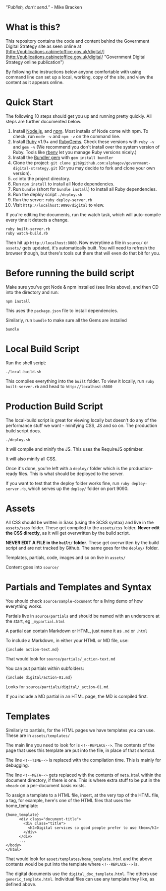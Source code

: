 *"Publish, don't send."* - Mike Bracken

# What is this?

This repository contains the code and content behind the Government Digital
Strategy site as seen online at [http://publications.cabinetoffice.gov.uk/digital/](http://publications.cabinetoffice.gov.uk/digital/ "Government Digital Strategy online publication")

By following the instructions below anyone comfortable with using command line can set up a local, working, copy of the site, and view the content as it appears online.

# Quick Start

The following 10 steps should get you up and running pretty quickly. All steps are further documented below.

1. Install [Node.js](http://nodejs.org/), and [npm](https://npmjs.org/). Most installs of Node come with npm. To check, run `node -v` and `npm -v` on the command line.
2. Install [Ruby](http://www.ruby-lang.org/en/) v1.9+ and [RubyGems](http://rubygems.org/). Check these versions with `ruby -v` and `gem -v` (We recommend you don't install over the system version of Ruby. Tools like [rbenv](https://github.com/sstephenson/rbenv) let you manage Ruby versions nicely.)
3. Install the [Bundler gem](http://gembundler.com/) with `gem install bundler`
4. Clone the project: `git clone git@github.com:alphagov/government-digital-strategy.git` (Or you may decide to fork and clone your own version).
5. `cd` into the project directory.
6. Run `npm install` to install all Node dependencies.
7. Run `bundle` (short for `bundle install`) to install all Ruby dependencies.
8. Run the deploy script `./deploy.sh`
9. Run the server: `ruby deploy-server.rb`
10. Visit `http://localhost:9090/digital` to view.

If you're editing the documents, run the watch task, which will auto-compile every time it detects a change.

```
ruby built-server.rb
ruby watch-build.rb
```

Then hit up `http://localhost:8080`. Now everytime a file in `source/` or `assets/` gets updated, it's automatically built. You will need to refresh the browser though, but there's tools out there that will even do that bit for you.


# Before running the build script

Make sure you've got Node & npm installed (see links above), and then CD into the directory and run:

```
npm install
```

This uses the `package.json` file to install dependencies.

Similarly, run `bundle` to make sure all the Gems are installed

```
bundle
```


# Local Build Script

Run the shell script:

```
./local-build.sh
```

This compiles everything into the `built` folder. To view it locally, run `ruby built-server.rb` and head to `http://localhost:8080`


# Production Build Script

The local-build script is great for viewing locally but doesn't do any of the performance stuff we want - minifying CSS, JS and so on. The production build script does.

```
./deploy.sh
```

It will compile and minify the JS. This uses the RequireJS optimizer.

It will also minify all CSS.

Once it's done, you're left with a `deploy/` folder which is the production-ready files. This is what should be deployed to the server.

If you want to test that the deploy folder works fine, run `ruby deploy-server.rb`, which serves up the `deploy/` folder on port 9090.



# Assets

All CSS should be written in Sass (using the SCSS syntax) and live in the `assets/sass` folder. These get compiled to the `assets/css` folder. __Never edit the CSS directly__, as it will get overwritten by the build script.

__NEVER EDIT A FILE in the `built/` folder__. These get overwritten by the build script and are not tracked by Github. The same goes for the `deploy/` folder.

Templates, partials, code, images and so on live in `assets/`

Content goes into `source/`

# Partials and Templates and Syntax

You should check `source/sample-document` for a living demo of how everything works.

Partials live in `source/partials` and should be named with an underscore at the start, eg `_mypartial.html`

A partial can contain Markdown or HTML, just name it as `.md` or `.html`

To include a Markdown, in either your HTML or MD file, use:

```
{include action-text.md}
```

That would look for `source/partials/_action-text.md`

You can put partials within subfolders:

```
{include digital/action-01.md}
```

Looks for `source/partials/digital/_action-01.md`.

If you include a MD partial in an HTML page, the MD is compiled first.

# Templates

Similarly to partials, for the HTML pages we have templates you can use. These are in `assets/templates/`

The main line you need to look for is `<!--REPLACE-->`. The contents of the page that uses this template are put into the file, in place of that shortcut.

The line `<!--TIME-->` is replaced with the compilation time. This is mainly for debugging.

The line `<!--META-->` gets replaced with the contents of `meta.html` within the document directory, if there is one. This is where extra stuff to be put in the `<head>` on a per-document basis exists.

To assign a template to a HTML file, insert, at the very top of the HTML file, a tag, for example, here's one of the HTML files that uses the home_template:

```
{home_template}
      <div class="document-title">
        <div class="title">
          <h2>Digital services so good people prefer to use them</h2>
        </div>
      </div>
      ...
</body>
</html>
```

That would look for `asset/templates/home_template.html` and the above contents would be put into the template where `<!--REPLACE-->` is.

The digital documents use the `digital_doc_template.html`. The others use `generic_template.html`. Individual files can use any template they like, as defined above.
